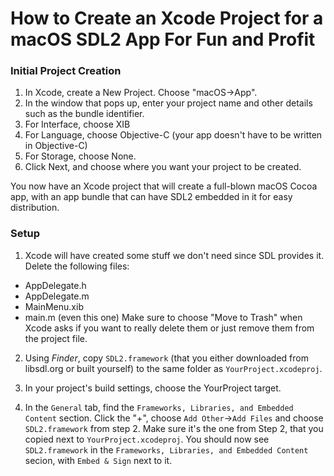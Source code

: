 # How to Create an Xcode Project for a macOS SDL2 App For Fun and Profit #

### Initial Project Creation ###

1. In Xcode, create a New Project. Choose "macOS->App".
2. In the window that pops up, enter your project name and other details such as the bundle identifier.
3. For Interface, choose XIB
4. For Language, choose Objective-C (your app doesn't have to be written in Objective-C)
5. For Storage, choose None.
6. Click Next, and choose where you want your project to be created.

You now have an Xcode project that will create a full-blown macOS Cocoa app, with an app bundle that can have SDL2 embedded in it for easy distribution.

### Setup ###

1. Xcode will have created some stuff we don't need since SDL provides it. Delete the following files:
* AppDelegate.h
* AppDelegate.m
* MainMenu.xib
* main.m (even this one)
Make sure to choose "Move to Trash" when Xcode asks if you want to really delete them or just remove them from the project file.

2. Using *Finder*, copy `SDL2.framework` (that you either downloaded from libsdl.org or built yourself) to the same folder as `YourProject.xcodeproj`.

3. In your project's build settings, choose the YourProject target.
4. In the `General` tab, find the `Frameworks, Libraries, and Embedded Content` section. Click the "+", choose `Add Other`->`Add Files` and choose `SDL2.framework` from step 2. Make sure it's the one from Step 2, that you copied next to `YourProject.xcodeproj`. You should now see `SDL2.framework` in the `Frameworks, Libraries, and Embedded Content` secion, with `Embed & Sign` next to it.
